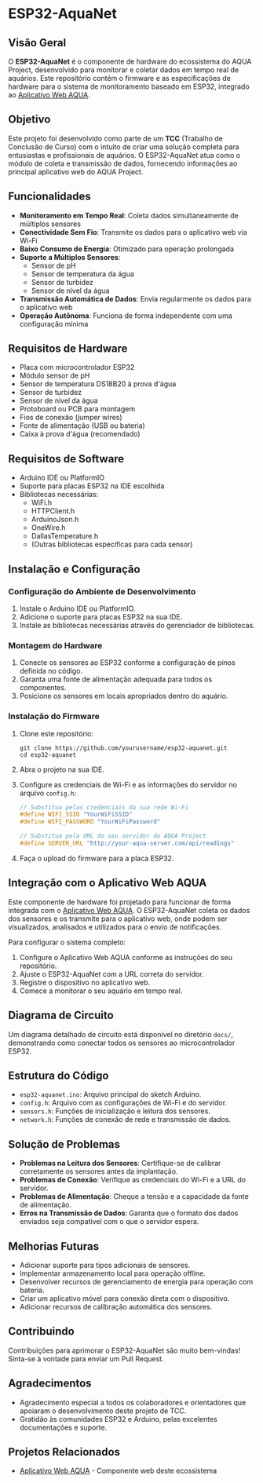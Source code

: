 # ESP32-AquaNet

## Visão Geral

O **ESP32-AquaNet** é o componente de hardware do ecossistema do AQUA Project, desenvolvido para monitorar e coletar dados em tempo real de aquários. Este repositório contém o firmware e as especificações de hardware para o sistema de monitoramento baseado em ESP32, integrado ao [Aplicativo Web AQUA](https://github.com/gabethealigator/aqua-project).

## Objetivo

Este projeto foi desenvolvido como parte de um **TCC** (Trabalho de Conclusão de Curso) com o intuito de criar uma solução completa para entusiastas e profissionais de aquários. O ESP32-AquaNet atua como o módulo de coleta e transmissão de dados, fornecendo informações ao principal aplicativo web do AQUA Project.

## Funcionalidades

- **Monitoramento em Tempo Real**: Coleta dados simultaneamente de múltiplos sensores
- **Conectividade Sem Fio**: Transmite os dados para o aplicativo web via Wi-Fi
- **Baixo Consumo de Energia**: Otimizado para operação prolongada
- **Suporte a Múltiplos Sensores**:
  - Sensor de pH
  - Sensor de temperatura da água
  - Sensor de turbidez
  - Sensor de nível da água
- **Transmissão Automática de Dados**: Envia regularmente os dados para o aplicativo web
- **Operação Autônoma**: Funciona de forma independente com uma configuração mínima

## Requisitos de Hardware

- Placa com microcontrolador ESP32
- Módulo sensor de pH
- Sensor de temperatura DS18B20 à prova d'água
- Sensor de turbidez
- Sensor de nível da água
- Protoboard ou PCB para montagem
- Fios de conexão (jumper wires)
- Fonte de alimentação (USB ou bateria)
- Caixa à prova d'água (recomendado)

## Requisitos de Software

- Arduino IDE ou PlatformIO
- Suporte para placas ESP32 na IDE escolhida
- Bibliotecas necessárias:
  - WiFi.h
  - HTTPClient.h
  - ArduinoJson.h
  - OneWire.h
  - DallasTemperature.h
  - (Outras bibliotecas específicas para cada sensor)

## Instalação e Configuração

### Configuração do Ambiente de Desenvolvimento

1. Instale o Arduino IDE ou PlatformIO.
2. Adicione o suporte para placas ESP32 na sua IDE.
3. Instale as bibliotecas necessárias através do gerenciador de bibliotecas.

### Montagem do Hardware

1. Conecte os sensores ao ESP32 conforme a configuração de pinos definida no código.
2. Garanta uma fonte de alimentação adequada para todos os componentes.
3. Posicione os sensores em locais apropriados dentro do aquário.

### Instalação do Firmware

1. Clone este repositório:
   ```
   git clone https://github.com/yourusername/esp32-aquanet.git
   cd esp32-aquanet
   ```

2. Abra o projeto na sua IDE.

3. Configure as credenciais de Wi-Fi e as informações do servidor no arquivo `config.h`:
   ```cpp
   // Substitua pelas credenciais da sua rede Wi-Fi
   #define WIFI_SSID "YourWiFiSSID"
   #define WIFI_PASSWORD "YourWiFiPassword"

   // Substitua pela URL do seu servidor do AQUA Project
   #define SERVER_URL "http://your-aqua-server.com/api/readings"
   ```

4. Faça o upload do firmware para a placa ESP32.

## Integração com o Aplicativo Web AQUA

Este componente de hardware foi projetado para funcionar de forma integrada com o [Aplicativo Web AQUA](https://github.com/gabethealigator/aqua-project). O ESP32-AquaNet coleta os dados dos sensores e os transmite para o aplicativo web, onde podem ser visualizados, analisados e utilizados para o envio de notificações.

Para configurar o sistema completo:

1. Configure o Aplicativo Web AQUA conforme as instruções do seu repositório.
2. Ajuste o ESP32-AquaNet com a URL correta do servidor.
3. Registre o dispositivo no aplicativo web.
4. Comece a monitorar o seu aquário em tempo real.

## Diagrama de Circuito

Um diagrama detalhado de circuito está disponível no diretório `docs/`, demonstrando como conectar todos os sensores ao microcontrolador ESP32.

## Estrutura do Código

- `esp32-aquanet.ino`: Arquivo principal do sketch Arduino.
- `config.h`: Arquivo com as configurações de Wi-Fi e do servidor.
- `sensors.h`: Funções de inicialização e leitura dos sensores.
- `network.h`: Funções de conexão de rede e transmissão de dados.

## Solução de Problemas

- **Problemas na Leitura dos Sensores**: Certifique-se de calibrar corretamente os sensores antes da implantação.
- **Problemas de Conexão**: Verifique as credenciais do Wi-Fi e a URL do servidor.
- **Problemas de Alimentação**: Cheque a tensão e a capacidade da fonte de alimentação.
- **Erros na Transmissão de Dados**: Garanta que o formato dos dados enviados seja compatível com o que o servidor espera.

## Melhorias Futuras

- Adicionar suporte para tipos adicionais de sensores.
- Implementar armazenamento local para operação offline.
- Desenvolver recursos de gerenciamento de energia para operação com bateria.
- Criar um aplicativo móvel para conexão direta com o dispositivo.
- Adicionar recursos de calibração automática dos sensores.

## Contribuindo

Contribuições para aprimorar o ESP32-AquaNet são muito bem-vindas! Sinta-se à vontade para enviar um Pull Request.

## Agradecimentos

- Agradecimento especial a todos os colaboradores e orientadores que apoiaram o desenvolvimento deste projeto de TCC.
- Gratidão às comunidades ESP32 e Arduino, pelas excelentes documentações e suporte.

## Projetos Relacionados

- [Aplicativo Web AQUA](https://github.com/gabethealigator/aqua-project) - Componente web deste ecossistema
